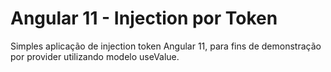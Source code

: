 # Angular 11 - Injection por Token

Simples aplicação de injection token Angular 11, para fins de demonstração por provider utilizando modelo useValue.